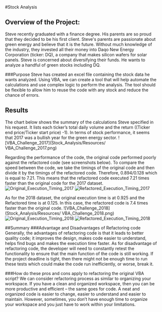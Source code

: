 #Stock Analysis

## Overview of the Project:
Steve recently graduated with a finance degree. His parents are so proud that they decided to be his first client. Steve's parents are passionate about green energy and believe that it is the future. Without much knowledge of the industry, they invested all their money into Daqo New Energy Corporation (ticker: DQ), a company that makes silicon wafers for solar panels. Steve is concerned about diversifying their funds. He wants to analyze a handful of green stocks including DQ.

###Purpose
Steve has created an excel file containing the stock data he wants analyzed. Using VBA, we can create a tool that will help automate the calculations and use complex logic to perform the analysis. The tool should be flexible to allow him to reuse the code with any stock and reduce the chance of errors. 

## Results
The chart below shows the summary of the calculations Steve specified in his request. It lists each ticker’s total daily volume and the return ((Ticker end price/Ticker start price) -1). 
In terms of stock performance, it seems that 2017 was a bullish year for the green energy sector.
![VBA_Challenge_2017](Stock_Analysis/Resources/ VBA_Challenge_2017.png)

Regarding the performance of the code, the original code performed poorly against the refactored code (see screenshots below).  To compare the speed between the code, we take the timings of the original code and then divide it by the timings of the refactored code. Therefore, 0.894/0.128 which is equal to 7.21. This means that the refactored code executed 7.21 times faster than the original code for the 2017 dataset.
![Original_Execution_Timing_2017](Stock_Analysis/Resources/Original_Execution_Timing_2017.png)
![Refactored_Execution_Timing_2017](Stock_Analysis/Resources/Refactored_Execution_Timing_2017.png)


As for the 2018 dataset, the original execution time is at 0.925 and the Refactored time is at 0.125. In this case, the refactored code is 7.4 times faster than the original code. 
![VBA_Challenge_2018](Stock_Analysis/Resources/ VBA_Challenge_2018.png)
![Original_Execution_Timing_2018](Stock_Analysis/Resources/Original_Execution_Timing_2018.png)
![Refactored_Execution_Timing_2018](Stock_Analysis/Resources/Refactored_Execution_Timing_2018.png)

##Summary
###Advantage and Disadvantages of Refactoring code
Generally, the advantages of refactoring code is that it leads to better quality code; it improves the design, makes code easier to understand, helps find bugs and makes the execution time faster. 
As for disadvantage of refactoring code, the developer will need to constantly retest the functionality to ensure that the main function of the code is still working. If the project deadline is tight, then there might not be enough time to run these tests which could make the code run inefficiently, or worse, break it. 

###How do these pros and cons apply to refactoring the original VBA script?
We can consider refactoring process as similar to organizing your workspace. If you have a clean and organized workspace, then you can be more productive and efficient – the same goes for code.  A neat and organized code is easier to change, easier to understand and easier to maintain. However, sometimes, you don’t have enough time to organize your workspace and you just have to work within your limitations. 

